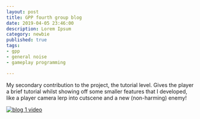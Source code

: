 ```yaml
---
layout: post
title: GPP fourth group blog
date: 2019-04-05 23:46:00
description: Lorem Ipsum
category: newbie
published: true
tags: 
- gpp
- general noise
- gameplay programming

---
```

My secondary contribution to the project, the tutorial level. Gives the player a brief tutorial whilst 
showing off some smaller features that I developed, like a player camera lerp into cutscene and a new (non-harming) enemy!

[![blog 1 video](http://img.youtube.com/vi/g5zNsRblmcs/0.jpg)](https://youtu.be/jfe-Z308Hfs "GPP Group 4")
